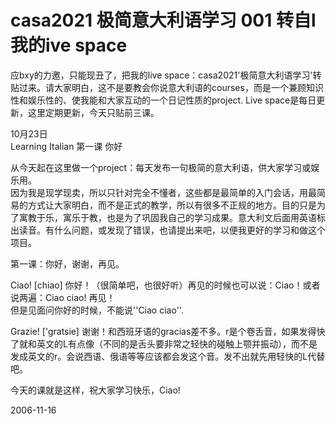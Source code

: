 # casa2021 极简意大利语学习 001 转自l我的ive space

<p>应bxy的力邀，只能现丑了，把我的live space：casa2021'极简意大利语学习'转贴过来。请大家明白，这不是要教会你说意大利语的courses，而是一个兼顾知识性和娱乐性的、使我能和大家互动的一个日记性质的project. Live space是每日更新，这里定期更新，今天只贴前三课。</p>
<p>10月23日<br />
Learning Italian 第一课 你好</p>
<p>从今天起在这里做一个project：每天发布一句极简的意大利语，供大家学习或娱乐用。<br />
因为我是现学现卖，所以只针对完全不懂者，这些都是最简单的入门会话，用最简易的方式让大家明白，而不是正式的教学，所以有很多不正规的地方。目的只是为了寓教于乐，寓乐于教，也是为了巩固我自己的学习成果。意大利文后面用英语标出读音。有什么问题，或发现了错误，也请提出来吧，以便我更好的学习和做这个项目。</p>
<p>第一课：你好，谢谢，再见。</p>
<p>Ciao! [chiao] 你好！（很简单吧，也很好听）再见的时候也可以说：Ciao！或者说两遍：Ciao ciao! 再见！<br />
但是见面问你好的时候，不能说''Ciao ciao''.</p>
<p>Grazie! ['gratsie] 谢谢！和西班牙语的gracias差不多。r是个卷舌音，如果发得快了就和英文的L有点像（不同的是舌头要非常之轻快的碰触上颚并振动），而不是发成英文的r。会说西语、俄语等等应该都会发这个音。发不出就先用轻快的L代替吧。</p>
<p>今天的课就是这样，祝大家学习快乐，Ciao!</p>


2006-11-16